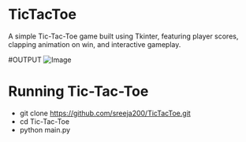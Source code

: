 # TicTacToe
A simple Tic-Tac-Toe game built using Tkinter, featuring player scores, clapping animation on win, and interactive gameplay.

#OUTPUT
![Image](https://github.com/user-attachments/assets/f12daf00-d63c-4c0b-86ae-23250fdcf274)

# Running Tic-Tac-Toe
 - git clone https://github.com/sreeja200/TicTacToe.git
 - cd Tic-Tac-Toe
 - python main.py


